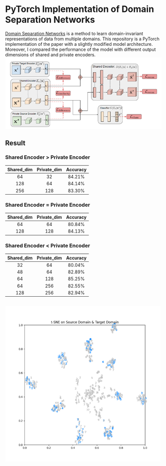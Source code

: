 # PyTorch Implementation of Domain Separation Networks

[Domain Separation Networks](https://arxiv.org/abs/1608.06019) is a method to learn domain-invariant representations of data from multiple domains. This repository is a PyTorch implementation of the paper with a slightly modified model architecture. Moreover, I compared the performance of the model with different output dimensions of shared and private encoders.
![image](./figures/DSN_architecture.png)

## Result
### Shared Encoder > Private Encoder
| Shared_dim | Private_dim | Accuracy |
| :-: | :-: | :-: |
| 64 | 32 | 84.21% |
| 128 | 64 | 84.14% |
| 256 | 128 | 83.30% |

### Shared Encoder = Private Encoder
| Shared_dim | Private_dim | Accuracy |
| :-: | :-: | :-: |
| 64 | 64 | 80.84% |
| 128 | 128 | 84.13% |

### Shared Encoder < Private Encoder
| Shared_dim | Private_dim | Accuracy |
| :-: | :-: | :-: |
| 32 | 64 | 80.04% |
| 48 | 64 | 82.89% |
| 64 | 128 | 85.25% |
| 64 | 256 | 82.55% |
| 128 | 256 | 82.94% |

</br>
<img src="./figures/tsne.png" alt="s-SNE" width="500"/>